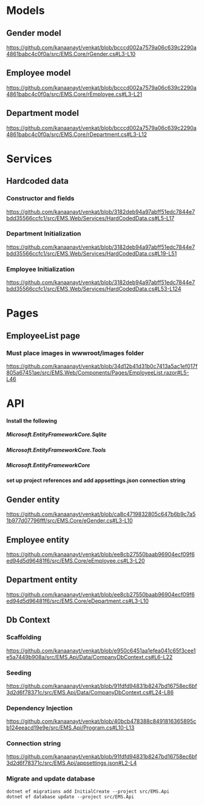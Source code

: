 # Models

## Gender model
https://github.com/kanaanayt/venkat/blob/bcccd002a7579a06c639c2290a4861babc4c0f0a/src/EMS.Core/rGender.cs#L3-L10

## Employee model
https://github.com/kanaanayt/venkat/blob/bcccd002a7579a06c639c2290a4861babc4c0f0a/src/EMS.Core/rEmployee.cs#L3-L21

## Department model
https://github.com/kanaanayt/venkat/blob/bcccd002a7579a06c639c2290a4861babc4c0f0a/src/EMS.Core/rDepartment.cs#L3-L12

# Services

## Hardcoded data
### Constructor and fields
https://github.com/kanaanayt/venkat/blob/3182deb94a97abff51edc7844e7bdd35566ccfc1/src/EMS.Web/Services/HardCodedData.cs#L5-L17
### Department Initialization
https://github.com/kanaanayt/venkat/blob/3182deb94a97abff51edc7844e7bdd35566ccfc1/src/EMS.Web/Services/HardCodedData.cs#L19-L51
### Employee Initialization
https://github.com/kanaanayt/venkat/blob/3182deb94a97abff51edc7844e7bdd35566ccfc1/src/EMS.Web/Services/HardCodedData.cs#L53-L124

# Pages
## EmployeeList page
### Must place images in wwwroot/images folder
https://github.com/kanaanayt/venkat/blob/34d12b41d31b0c7413a5ac1ef017f805a67451ae/src/EMS.Web/Components/Pages/EmployeeList.razor#L5-L46

# API
#### Install the following
##### Microsoft.EntityFrameworkCore.Sqlite
##### Microsoft.EntityFrameworkCore.Tools
##### Microsoft.EntityFrameworkCore

#### set up project references and add appsettings.json connection string

## Gender entity
https://github.com/kanaanayt/venkat/blob/ca8c4719832805c647b6b9c7a51b977d07796fff/src/EMS.Core/eGender.cs#L3-L10
## Employee entity
https://github.com/kanaanayt/venkat/blob/ee8cb27550baab96904ecf09f6ed94d5d96481f6/src/EMS.Core/eEmployee.cs#L3-L20
## Department entity
https://github.com/kanaanayt/venkat/blob/ee8cb27550baab96904ecf09f6ed94d5d96481f6/src/EMS.Core/eDepartment.cs#L3-L10

## Db Context 
### Scaffolding
https://github.com/kanaanayt/venkat/blob/e950c6451aa1efea041c65f3cee1e5a7449b908a/src/EMS.Api/Data/CompanyDbContext.cs#L6-L22
### Seeding
https://github.com/kanaanayt/venkat/blob/91fdfd94831b8247bd16758ec6bf3d2d6f78371c/src/EMS.Api/Data/CompanyDbContext.cs#L24-L86
### Dependency Injection
https://github.com/kanaanayt/venkat/blob/40bcb478388c8491816365895cb124eeacd19e9e/src/EMS.Api/Program.cs#L10-L13

### Connection string
https://github.com/kanaanayt/venkat/blob/91fdfd94831b8247bd16758ec6bf3d2d6f78371c/src/EMS.Api/appsettings.json#L2-L4

### Migrate and update database
```
dotnet ef migrations add InitialCreate --project src/EMS.Api
dotnet ef database update --project src/EMS.Api
``` 
